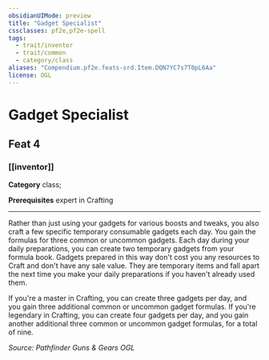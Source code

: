 ```yaml
---
obsidianUIMode: preview
title: "Gadget Specialist"
cssclasses: pf2e,pf2e-spell
tags:
  - trait/inventor
  - trait/common
  - category/class
aliases: "Compendium.pf2e.feats-srd.Item.DQN7YC7s7T0pL6Aa"
license: OGL
---
```

# Gadget Specialist
## Feat 4
### [[inventor]]

**Category** class; 



**Prerequisites** expert in Crafting
* * *
Rather than just using your gadgets for various boosts and tweaks, you also craft a few specific temporary consumable gadgets each day. You gain the formulas for three common or uncommon gadgets. Each day during your daily preparations, you can create two temporary gadgets from your formula book. Gadgets prepared in this way don't cost you any resources to Craft and don't have any sale value. They are temporary items and fall apart the next time you make your daily preparations if you haven't already used them.

If you're a master in Crafting, you can create three gadgets per day, and you gain three additional common or uncommon gadget formulas. If you're legendary in Crafting, you can create four gadgets per day, and you gain another additional three common or uncommon gadget formulas, for a total of nine.

*Source: Pathfinder Guns & Gears*
*OGL*